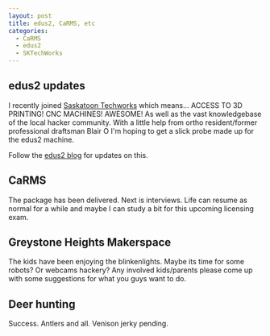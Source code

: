 ```yaml
---
layout: post
title: edus2, CaRMS, etc
categories:
  - CaRMS
  - edus2
  - SKTechWorks
---
```


## edus2 updates ##

I recently joined [Saskatoon Techworks](http://sktechworks.ca) which means... ACCESS TO 3D PRINTING!  CNC MACHINES!  AWESOME!  As well as the vast knowledgebase of the local hacker community.   With a little help from ortho resident/former professional draftsman Blair O I'm hoping to get a slick probe made up for the edus2 machine.

Follow the [edus2 blog](www.edus2.com) for updates on this.

## CaRMS ##

The package has been delivered.  Next is interviews.  Life can resume as normal for a while and maybe I can study a bit for this upcoming licensing exam.

## Greystone Heights Makerspace ##

The kids have been enjoying the blinkenlights.  Maybe its time for some robots?  Or webcams hackery?  Any involved kids/parents please come up with some suggestions for what you guys want to do.

## Deer hunting ##

Success.  Antlers and all.  Venison jerky pending.


